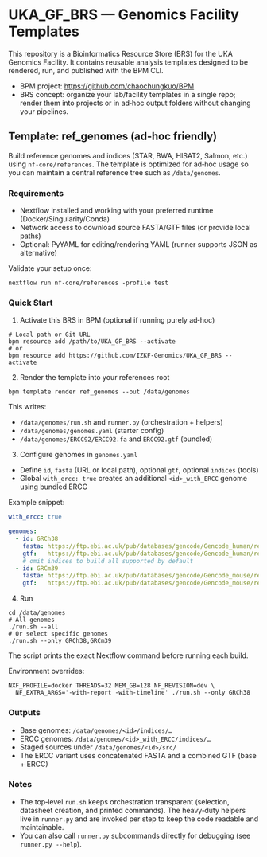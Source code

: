 # UKA_GF_BRS — Genomics Facility Templates

This repository is a Bioinformatics Resource Store (BRS) for the UKA Genomics Facility. It
contains reusable analysis templates designed to be rendered, run, and published with the
BPM CLI.

- BPM project: https://github.com/chaochungkuo/BPM
- BRS concept: organize your lab/facility templates in a single repo; render them into
  projects or in ad‑hoc output folders without changing your pipelines.

## Template: ref_genomes (ad‑hoc friendly)

Build reference genomes and indices (STAR, BWA, HISAT2, Salmon, etc.) using
`nf-core/references`. The template is optimized for ad‑hoc usage so you can maintain a
central reference tree such as `/data/genomes`.

### Requirements
- Nextflow installed and working with your preferred runtime (Docker/Singularity/Conda)
- Network access to download source FASTA/GTF files (or provide local paths)
- Optional: PyYAML for editing/rendering YAML (runner supports JSON as alternative)

Validate your setup once:
```
nextflow run nf-core/references -profile test
```

### Quick Start
1) Activate this BRS in BPM (optional if running purely ad‑hoc)
```
# Local path or Git URL
bpm resource add /path/to/UKA_GF_BRS --activate
# or
bpm resource add https://github.com/IZKF-Genomics/UKA_GF_BRS --activate
```

2) Render the template into your references root
```
bpm template render ref_genomes --out /data/genomes
```
This writes:
- `/data/genomes/run.sh` and `runner.py` (orchestration + helpers)
- `/data/genomes/genomes.yaml` (starter config)
- `/data/genomes/ERCC92/ERCC92.fa` and `ERCC92.gtf` (bundled)

3) Configure genomes in `genomes.yaml`
- Define `id`, `fasta` (URL or local path), optional `gtf`, optional `indices` (tools)
- Global `with_ercc: true` creates an additional `<id>_with_ERCC` genome using bundled ERCC

Example snippet:
```yaml
with_ercc: true

genomes:
  - id: GRCh38
    fasta: https://ftp.ebi.ac.uk/pub/databases/gencode/Gencode_human/release_49/GRCh38.primary_assembly.genome.fa.gz
    gtf:   https://ftp.ebi.ac.uk/pub/databases/gencode/Gencode_human/release_49/gencode.v49.primary_assembly.annotation.gtf.gz
    # omit indices to build all supported by default
  - id: GRCm39
    fasta: https://ftp.ebi.ac.uk/pub/databases/gencode/Gencode_mouse/release_M38/GRCm39.primary_assembly.genome.fa.gz
    gtf:   https://ftp.ebi.ac.uk/pub/databases/gencode/Gencode_mouse/release_M38/gencode.vM38.primary_assembly.annotation.gtf.gz
```

4) Run
```
cd /data/genomes
# All genomes
./run.sh --all
# Or select specific genomes
./run.sh --only GRCh38,GRCm39
```
The script prints the exact Nextflow command before running each build.

Environment overrides:
```
NXF_PROFILE=docker THREADS=32 MEM_GB=128 NF_REVISION=dev \
  NF_EXTRA_ARGS='-with-report -with-timeline' ./run.sh --only GRCh38
```

### Outputs
- Base genomes: `/data/genomes/<id>/indices/…`
- ERCC genomes: `/data/genomes/<id>_with_ERCC/indices/…`
- Staged sources under `/data/genomes/<id>/src/`
- The ERCC variant uses concatenated FASTA and a combined GTF (base + ERCC)

### Notes
- The top‑level `run.sh` keeps orchestration transparent (selection, datasheet creation,
  and printed commands). The heavy‑duty helpers live in `runner.py` and are invoked per
  step to keep the code readable and maintainable.
- You can also call `runner.py` subcommands directly for debugging (see `runner.py --help`).

